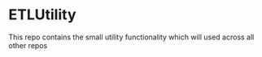 # ETLUtility
This repo contains the small utility functionality which will used across all other repos
